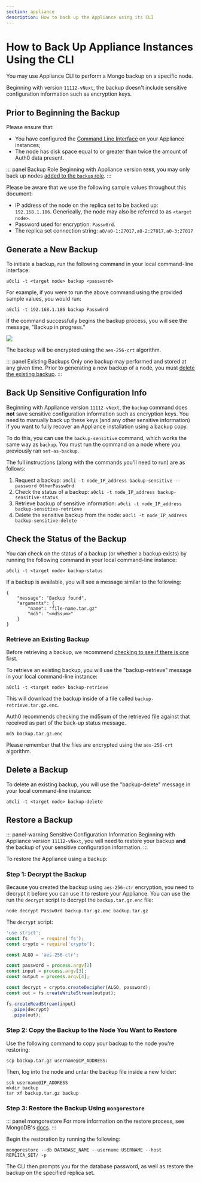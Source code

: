 ```yaml
---
section: appliance
description: How to back up the Appliance using its CLI
---
```


# How to Back Up Appliance Instances Using the CLI

You may use Appliance CLI to perform a Mongo backup on a specific node.

Beginning with version `11112-vNext`, the backup doesn't include sensitive configuration information such as encryption keys.

## Prior to Beginning the Backup

Please ensure that:
* You have configured the [Command Line Interface](/appliance/cli/configure-cli) on your Appliance instances;
* The node has disk space equal to or greater than twice the amount of Auth0 data present.

::: panel Backup Role
Beginning with Appliance version `6868`, you may only back up nodes [added to the `backup` role](/appliance/cli/adding-node-to-backup-role).
:::

Please be aware that we use the following sample values throughout this document:

* IP address of the node on the replica set to be backed up: `192.168.1.186`. Generically, the node may also be referred to as `<target node>`.
* Password used for encryption: `Passw0rd`.
* The replica set connection string: `a0/a0-1:27017,a0-2:27017,a0-3:27017`

## Generate a New Backup

To initiate a backup, run the following command in your local command-line interface:

`a0cli -t <target node> backup <password>`

For example, if you were to run the above command using the provided sample values, you would run:

`a0cli -t 192.168.1.186 backup Passw0rd`

If the command successfully begins the backup process, you will see the message, "Backup in progress."

![](/backup-in-progress.png)

The backup will be encrypted using the `aes-256-crt` algorithm.

::: panel Existing Backups
Only one backup may performed and stored at any given time. Prior to generating a new backup of a node, you must [delete the existing backup](#deleting-the-backup).
:::

## Back Up Sensitive Configuration Info

Beginning with Appliance version `11112-vNext`, the `backup` command does **not** save sensitive configuration information such as encryption keys. You need to manually back up these keys (and any other sensitive information) if you want to fully recover an Appliance installation using a backup copy.

To do this, you can use the `backup-sensitive` command, which works the same way as `backup`. You must run the command on a node where you previously ran `set-as-backup`.

The full instructions (along with the commands you'll need to run) are as follows:

1. Request a backup: `a0cli -t node_IP_address backup-sensitive --password 0therPassw0rd`
2. Check the status of a backup: `a0cli -t node_IP_address backup-sensitive-status`
3. Retrieve backup of sensitive information: `a0cli -t node_IP_address backup-sensitive-retrieve`
4. Delete the sensitive backup from the node: `a0cli -t node_IP_address backup-sensitive-delete`

## Check the Status of the Backup

You can check on the status of a backup (or whether a backup exists) by running the following command in your local command-line instance:

`a0cli -t <target node> backup-status`

If a backup is available, you will see a message similar to the following:

```text
{
    "message": "Backup found",
    "arguments": {
        "name": "file-name.tar.gz"
        "md5": "<md5sum>"
    }
}
```

### Retrieve an Existing Backup

Before retrieving a backup, we recommend [checking to see if there is one](#checking-the-status-of-the-backup) first.

To retrieve an existing backup, you will use the "backup-retrieve" message in your local command-line instance:

`a0cli -t <target node> backup-retrieve`

This will download the backup inside of a file called `backup-retrieve.tar.gz.enc`.

Auth0 recommends checking the md5sum of the retrieved file against that received as part of the back-up status message.

```text
md5 backup.tar.gz.enc
```

Please remember that the files are encrypted using the `aes-256-crt` algorithm.

## Delete a Backup

To delete an existing backup, you will use the "backup-delete" message in your local command-line instance:

`a0cli -t <target node> backup-delete`

## Restore a Backup

::: panel-warning Sensitive Configuration Information
Beginning with Appliance version `11112-vNext`, you will need to restore your backup **and** the backup of your sensitive configuration information.
:::

To restore the Appliance using a backup:

### Step 1: Decrypt the Backup

Because you created the backup using `aes-256-ctr` encryption, you need to decrypt it before you can use it to restore your Appliance. You can use the run the `decrypt` script to decrypt the `backup.tar.gz.enc` file:

`node decrypt Passw0rd backup.tar.gz.enc backup.tar.gz`

The `decrypt` script:

```js
'use strict';
const fs     = require('fs');
const crypto = require('crypto');

const ALGO = 'aes-256-ctr';

const password = process.argv[2]
const input = process.argv[3];
const output = process.argv[4];

const decrypt = crypto.createDecipher(ALGO, password);
const out = fs.createWriteStream(output);

fs.createReadStream(input)
  .pipe(decrypt)
  .pipe(out);
```

### Step 2: Copy the Backup to the Node You Want to Restore

Use the following command to copy your backup to the node you're restoring:

`scp backup.tar.gz username@IP_ADDRESS:`

Then, log into the node and untar the backup file inside a new folder:

```text
ssh username@IP_ADDRESS
mkdir backup
tar xf backup.tar.gz backup
```

### Step 3: Restore the Backup Using `mongorestore`

::: panel mongorestore
For more information on the restore process, see MongoDB's [docs](https://docs.mongodb.org/manual/reference/program/mongorestore/).
:::

Begin the restoration by running the following:

`mongorestore --db DATABASE_NAME --username USERNAME --host REPLICA_SET/ -p`

The CLI then prompts you for the database password, as well as restore the backup on the specified replica set.
